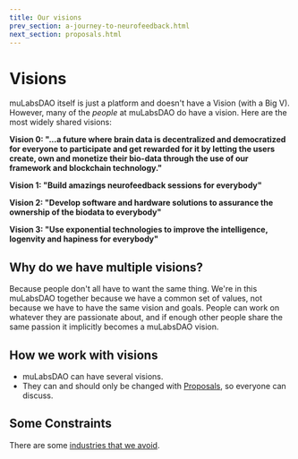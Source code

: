 ```yaml
---
title: Our visions
prev_section: a-journey-to-neurofeedback.html
next_section: proposals.html
---
```


Visions
=======

muLabsDAO itself is just a platform and doesn't have a Vision (with a Big V). However, many of the *people* at muLabsDAO do have a vision. Here are the most widely shared visions:

**Vision 0:  "...a future where brain data is decentralized and democratized for everyone to participate and get rewarded for it by letting the users create, own and monetize their bio-data through the use of our framework and blockchain technology."**

**Vision 1: "Build amazings neurofeedback sessions for everybody"**

**Vision 2: "Develop software and hardware solutions to assurance the ownership of the biodata to everybody"**

**Vision 3: "Use exponential technologies to improve the intelligence, logenvity and hapiness for everybody"**

Why do we have multiple visions?
--------------------------------

Because people don't all have to want the same thing. We're in this muLabsDAO together because we have a common set of values, not because we have to have the same vision and goals. People can work on whatever they are passionate about, and if enough other people share the same passion it implicitly becomes a muLabsDAO vision.

How we work with visions
------------------------

-   muLabsDAO can have several visions.
-   They can and should only be changed with [Proposals](proposals.html), so everyone can discuss.

Some Constraints 
---------------- 

There are some [industries that we avoid](industries-that-we-avoid.html).